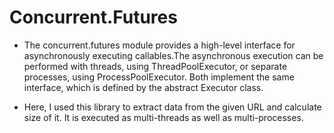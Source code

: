 # Concurrent.Futures
- The concurrent.futures module provides a high-level interface for asynchronously executing callables.The asynchronous execution can be performed with threads, using ThreadPoolExecutor, or separate processes, using     ProcessPoolExecutor. Both implement the same interface, which is defined by the abstract Executor class.

- Here, I used this library to extract data from the given URL and calculate size of it. It is executed as multi-threads as well as multi-processes.
